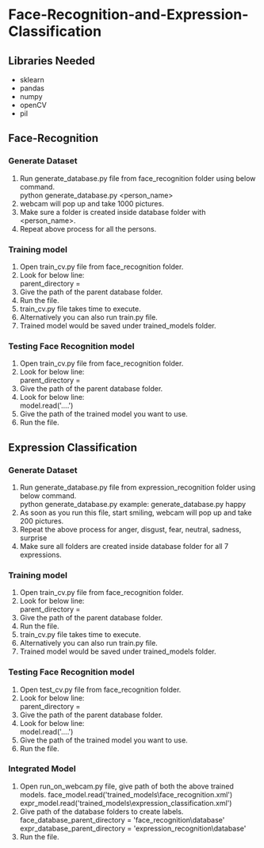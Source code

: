 # Face-Recognition-and-Expression-Classification

## Libraries Needed
- sklearn
- pandas
- numpy
- openCV
- pil

## Face-Recognition
### Generate Dataset
1. Run generate_database.py file from face_recognition folder using below command.\
    python generate_database.py <person_name>
2. webcam will pop up and take 1000 pictures.
3. Make sure a folder is created inside database folder with <person_name>.
4. Repeat above process for all the persons.

### Training model
1. Open train_cv.py file from face_recognition folder.
2. Look for below line:\
   parent_directory = 
3. Give the path of the parent database folder.
4. Run the file.
5. train_cv.py file takes time to execute.
4. Alternatively you can also run train.py file.
6. Trained model would be saved under trained_models folder.

### Testing Face Recognition model
1. Open train_cv.py file from face_recognition folder.
2. Look for below line:\
   parent_directory  = 
3. Give the path of the parent database folder.
4. Look for below line:\
   model.read('....')
5. Give the path of the trained model you want to use.
6. Run the file.

## Expression Classification
### Generate Dataset
1. Run generate_database.py file from expression_recognition folder using below command.\
    python generate_database.py <expression>
    example: generate_database.py happy
2. As soon as you run this file, start smiling, webcam will pop up and take 200 pictures.
3. Repeat the above process for anger, disgust, fear, neutral, sadness, surprise
3. Make sure all folders are created inside database folder for all 7 expressions.

### Training model
1. Open train_cv.py file from face_recognition folder.
2. Look for below line:\
   parent_directory = 
3. Give the path of the parent database folder.
4. Run the file.
5. train_cv.py file takes time to execute.
4. Alternatively you can also run train.py file.
6. Trained model would be saved under trained_models folder.

### Testing Face Recognition model
1. Open test_cv.py file from face_recognition folder.
2. Look for below line:\
   parent_directory = 
3. Give the path of the parent database folder.
4. Look for below line:\
   model.read('....')
5. Give the path of the trained model you want to use.
6. Run the file.

### Integrated Model
1. Open run_on_webcam.py file, give path of both the above trained models.
face_model.read('trained_models\\face_recognition.xml')
expr_model.read('trained_models\\expression_classification.xml')
2. Give path of the database folders to create labels.\
face_database_parent_directory = 'face_recognition\\database'\
expr_database_parent_directory = 'expression_recognition\\database'
3. Run the file.
